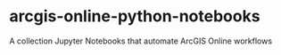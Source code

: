 # arcgis-online-python-notebooks
A collection Jupyter Notebooks that automate ArcGIS Online workflows
